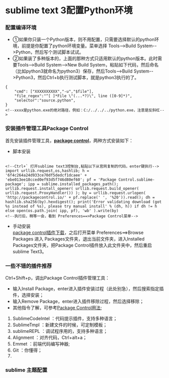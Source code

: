 # sublime text 3配置Python环境

### 配置编译环境    
- ①如果你只装一个Python版本，则不用配置，只需要选择默认的python环境，前提是你配置了python环境变量。菜单选择
Tools-->Build System-->Python，然后写个测试脚本试试。
- ②如果装了多种版本的，上面的那种方式只适用默认的python版本。此时需要Tools-->Build System-->New Build System，粘贴如下代码，然后命名（比如python3就命名为python3）保存，然后Tools-->Build System-->Python3，然后Ctrl+b执行测试脚本，就是python3执行的了。
```
{
    "cmd": ["XXXXXXXXXX","-u","$file"],
    "file_regex":"^[ ]*File \"(...*?)\", line ([0-9]*)",
    "selector":"source.python",
}
<!--xxxx是python.exe的绝对路径，例如：C:/../../../python.exe，注意是反斜杠-->
```



### 安装插件管理工具Package Control

首先安装插件管理工具，<b title="点此进入官网安装说明，不知道是要翻墙还是什么原因，我不翻墙访问不到。但也访问到过的">[package control](https://packagecontrol.io/installation)</b>，两种方式安装如下：
- 脚本安装
```

<!--Ctrl+` 打开sublime text3控制台,粘贴以下从官网复制的代码，enter键执行-->
import urllib.request,os,hashlib; h = '6f4c264a24d933ce70df5dedcf1dcaee' + 'ebe013ee18cced0ef93d5f746d80ef60'; pf = 'Package Control.sublime-package'; ipp = sublime.installed_packages_path(); urllib.request.install_opener( urllib.request.build_opener( urllib.request.ProxyHandler()) ); by = urllib.request.urlopen( 'http://packagecontrol.io/' + pf.replace(' ', '%20')).read(); dh = hashlib.sha256(by).hexdigest(); print('Error validating download (got %s instead of %s), please try manual install' % (dh, h)) if dh != h else open(os.path.join( ipp, pf), 'wb' ).write(by)
<!--执行后，稍等一会，看到 Preferences==>Package Control菜单-->
```
- 手动安装  
[package control插件下载](https://packagecontrol.io/Package%20Control.sublime-package)，之后打开菜单 Preferences==>Browse Packages 进入 Packages文件夹，退出当前文件夹，进入Installed Packages文件夹，把Package Control插件放入此文件夹中，然后重启sublime Text3。

    
### 一些不错的插件推荐
Ctrl+Shift+p，调出Package Control插件管理工具：
- 输入Install Package，enter进入插件安装过程（此处别急），然后搜索指定插件，选择安装；
- 输入Remove Package，enter进入插件移除过程，然后选择移除；
- 其他指令了解，可参考[Package Control用法](https://packagecontrol.io/docs/usage);

1. SublimeCodeIntel ：代码提示插件，支持多种语言；     
2. SublimeTmpl ：新建文件的时候，可定制模板；
3. sublimeREPL ：调试程序用的，支持多种语言；
4. Alignment ：对齐代码，Ctrl+alt+a；
5. Emmet ：前端代码编写神器;
6. Git ：你懂得；
7. 


### sublime 主题配置
